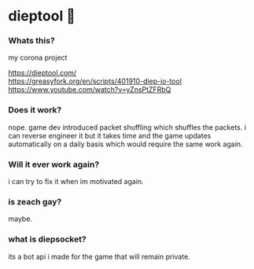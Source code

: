 # dieptool 🌌

### Whats this?

my corona project  

https://dieptool.com/  
https://greasyfork.org/en/scripts/401910-diep-io-tool  
https://www.youtube.com/watch?v=yZnsPtZFRbQ  

### Does it work?

nope. game dev introduced packet shuffling which shuffles the packets. i can reverse engineer it but it takes time and the game updates automatically on a daily basis which would require the same work again.

### Will it ever work again?

i can try to fix it when im motivated again.

### is zeach gay?

maybe. 

### what is diepsocket?

its a bot api i made for the game that will remain private.
